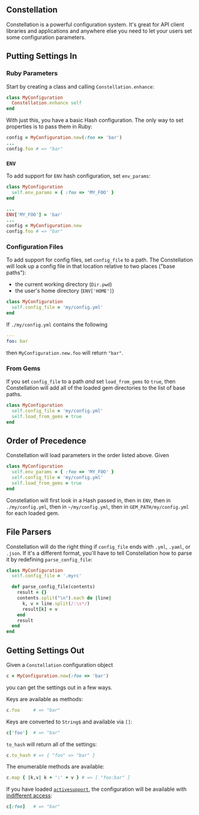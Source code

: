 ## Constellation

Constellation is a powerful configuration system. It's great for
API client libraries and applications and anywhere else you need to
let your users set some configuration parameters.

## Putting Settings In

### Ruby Parameters

Start by creating a class and calling `Constellation.enhance`:

```ruby
class MyConfiguration
  Constellation.enhance self
end
```

With just this, you have a basic Hash configuration. The only way to set
properties is to pass them in Ruby:

```ruby
config = MyConfiguration.new(:foo => 'bar')
...
config.foo # => "bar"
```

### `ENV`

To add support for `ENV` hash configuration, set `env_params`:

```ruby
class MyConfiguration
  self.env_params = { :foo => 'MY_FOO' }
end

...
ENV['MY_FOO'] = 'bar'
...
config = MyConfiguration.new
config.foo # => "bar"
```

### Configuration Files

To add support for config files, set `config_file` to a path. The Constellation
will look up a config file in that location relative to two places ("base paths"):

 * the current working directory (`Dir.pwd`)
 * the user's home directory (`ENV['HOME']`)

```ruby
class MyConfiguration
  self.config_file = 'my/config.yml'
end
```

If `./my/config.yml` contains the following

```yml
--- 
foo: bar
```

then `MyConfiguration.new.foo` will return `"bar"`.

### From Gems

If you set `config_file` to a path *and* set `load_from_gems` to `true`, then
Constellation will add all of the loaded gem directories to the list of base paths.

```ruby
class MyConfiguration
  self.config_file = 'my/config.yml'
  self.load_from_gems = true
end
```

## Order of Precedence

Constellation will load parameters in the order listed above. Given

```ruby
class MyConfiguration
  self.env_params = { :foo => 'MY_FOO' }
  self.config_file = 'my/config.yml'
  self.load_from_gems = true
end
```

Constellation will first look in a Hash passed in, then in `ENV`, then in
`./my/config.yml`, then in `~/my/config.yml`, then in `GEM_PATH/my/config.yml` for
each loaded gem.

## File Parsers

Constellation will do the right thing if `config_file` ends with `.yml`, `.yaml`, or
`.json`. If it's a different format, you'll have to tell Constellation how to parse it
by redefining `parse_config_file`:

```ruby
class MyConfiguration
  self.config_file = '.myrc'

  def parse_config_file(contents)
    result = {}
    contents.split("\n").each do |line|
      k, v = line.split(/:\s*/)
      result[k] = v
    end
    result
  end
end
```

## Getting Settings Out

Given a `Constellation` configuration object

```ruby
c = MyConfiguration.new(:foo => 'bar')
```

you can get the settings out in a few ways.

Keys are available as methods:

```ruby
c.foo     # => "bar"
```

Keys are converted to `String`s and available via `[]`:

```ruby
c['foo']  # => "bar"
```

`to_hash` will return all of the settings:

```ruby
c.to_hash # => { "foo" => "bar" }
```

The enumerable methods are available:

```ruby
c.map { |k,v| k + ':' + v } # => [ "foo:bar" ]
```

If you have loaded [`activesupport`](http://rubygems.org/gems/activesupport),
the configuration will be available with
[indifferent access](http://guides.rubyonrails.org/active_support_core_extensions.html#indifferent-access):

```ruby
c[:foo]   # => "bar"
```
